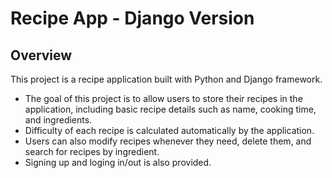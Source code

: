 # Recipe App - Django Version

## Overview
This project is a recipe application built with Python and Django framework.
- The goal of this project is to allow users to store their recipes in the application, including basic recipe details such as name, cooking time, and ingredients.
- Difficulty of each recipe is calculated automatically by the application.
- Users can also modify recipes whenever they need, delete them, and search for recipes by ingredient. 
- Signing up and loging in/out is also provided.

